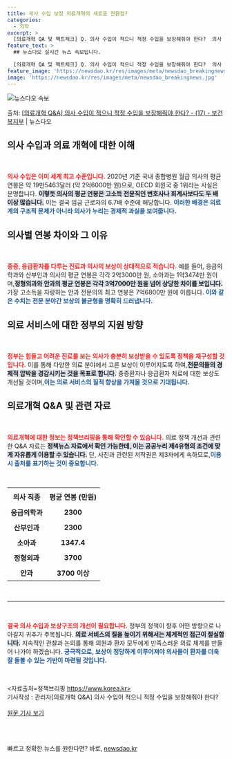 ```yaml
---
title: 의사 수입 보장 의료개혁의 새로운 전환점?
categories:
  - 의학
excerpt: >
  [의료개혁 QA 및 팩트체크] Q. 의사 수입이 적으니 적정 수입을 보장해줘야 한다?  의사 수입은 이미 세…
feature_text: >
  ## 뉴스다오 실시간 뉴스 속보입니다.

  [의료개혁 QA 및 팩트체크] Q. 의사 수입이 적으니 적정 수입을 보장해줘야 한다?  의사 수입은 이미 세…
feature_image: 'https://newsdao.kr/res/images/meta/newsdao_breakingnews.jpg'
image: 'https://newsdao.kr/res/images/meta/newsdao_breakingnews.jpg'
---
```


![뉴스다오 속보](https://newsdao.kr/res/images/meta/newsdao_breakingnews.jpg)

<p>출처: <a href="https://newsdao.kr/3458" rel="dofollow">[의료개혁 Q&A] 의사 수입이 적으니 적정 수입을 보장해줘야 한다? - (17) - 보건복지부</a> | 뉴스다오</p>

<h2 data-ke-size="size26">의사 수입과 의료 개혁에 대한 이해</h2>

<p data-ke-size="size16">&nbsp;</p>

<b><span style="color: #ee2323;">의사 수입은 이미 세계 최고 수준입니다.</span></b> 2020년 기준 국내 종합병원 월급 의사의 평균 연봉은 약 19만5463달러 (약 2억6000만 원)으로, OECD 회원국 중 1위라는 사실은 분명합니다. <b><span style="background-color: #21538527;">이렇듯 의사의 평균 연봉은 고소득 전문직인 변호사나 회계사보다도 두 배 이상 많습니다.</span></b> 이는 결국 임금 근로자의 6.7배 수준에 해당합니다. <b><span style="color: #1a5490;">이러한 배경은 의료계의 구조적 문제가 아니라 의사가 누리는 경제적 과실을 보여줍니다.</span></b> 

<h2 data-ke-size="size26">의사별 연봉 차이와 그 이유</h2>

<p data-ke-size="size16">&nbsp;</p>

<b><span style="color: #ee2323;">중증, 응급환자를 다루는 진료과 의사의 보상이 상대적으로 적습니다.</span></b> 예를 들어, 응급의학과와 산부인과 의사의 평균 연봉은 각각 2억3000만 원, 소아과는 1억3474만 원이며,<b><span style="background-color: #21538527;">정형외과와 안과의 평균 연봉은 각각 3억7000만 원을 넘어 상당한 차이를 보입니다.</span></b> 가장 고소득을 자랑하는 안과 전문의의 최고 연봉은 7억6800만 원에 이릅니다. <b><span style="color: #1a5490;">이와 같은 수치는 전문 분야간 보상의 불균형을 명확히 드러냅니다.</span></b> 

<h2 data-ke-size="size26">의료 서비스에 대한 정부의 지원 방향</h2>

<p data-ke-size="size16">&nbsp;</p>

<b><span style="color: #ee2323;">정부는 힘들고 어려운 진료를 보는 의사가 충분히 보상받을 수 있도록 정책을 재구성할 것입니다.</span></b> 이를 통해 다양한 의료 분야에서 고른 보상이 이루어지도록 하여,<b><span style="background-color: #21538527;">전문의들의 경제적 압박을 경감시키는 것을 목표로 합니다.</span></b> 중증환자나 응급환자 치료에 대한 보상도 개선될 것이며,<b><span style="color: #1a5490;">이는 의료 서비스의 질적 향상을 가져올 것으로 기대됩니다.</span></b>

<h2 data-ke-size="size26">의료개혁 Q&A 및 관련 자료</h2>

<p data-ke-size="size16">&nbsp;</p>

<b><span style="color: #ee2323;">의료개혁에 대한 정보는 정책브리핑을 통해 확인할 수 있습니다.</span></b>  의료 정책 개선과 관련한 Q&A 자료는 <b><span style="background-color: #21538527;">정책뉴스 자료에서 확인 가능한데, 이는 공공누리 제4유형의 조건에 맞게 자유롭게 이용할 수 있습니다.</span></b> 단, 사진과 관련된 저작권은 제3자에게 속하므로,<b><span style="color: #1a5490;">이용 시 출처를 표기하는 것이 중요합니다.</span></b> 

<p data-ke-size="size16">&nbsp;</p>

<table style="width: 100%; border-collapse: collapse;">
    <tr>
        <th style="text-align: center; height: 40px;"><b>의사 직종</b></th>
        <th style="text-align: center; height: 40px;"><b>평균 연봉 (만원)</b></th>
    </tr>
    <tr>
        <td style="text-align: center; height: 35px;"><b>응급의학과</b></td>
        <td style="text-align: center; height: 35px;"><b>2300</b></td>
    </tr>
    <tr>
        <td style="text-align: center; height: 35px;"><b>산부인과</b></td>
        <td style="text-align: center; height: 35px;"><b>2300</b></td>
    </tr>
    <tr>
        <td style="text-align: center; height: 35px;"><b>소아과</b></td>
        <td style="text-align: center; height: 35px;"><b>1347.4</b></td>
    </tr>
    <tr>
        <td style="text-align: center; height: 35px;"><b>정형외과</b></td>
        <td style="text-align: center; height: 35px;"><b>3700</b></td>
    </tr>
    <tr>
        <td style="text-align: center; height: 35px;"><b>안과</b></td>
        <td style="text-align: center; height: 35px;"><b>3700 이상</b></td>
    </tr>
</table>

<p data-ke-size="size16">&nbsp;</p>

<hr/>

<p data-ke-size="size16">&nbsp;</p>

<b><span style="color: #ee2323;">결국 의사 수입과 보상구조의 개선이 필요합니다.</span></b> 정부의 정책이 향후 어떤 방향으로 나아갈지 귀추가 주목됩니다. <b><span style="background-color: #21538527;">의료 서비스의 질을 높이기 위해서는 체계적인 접근이 절실합니다.</span></b> 지속적인 관찰과 논의를 통해 의원과 환자 모두에게 만족스러운 의료 체계를 만들어 나가야 하겠습니다. <b><span style="color: #1a5490;">궁극적으로, 보상이 정당하게 이루어져야 의사들이 환자를 더욱 잘 돌볼 수 있는 기반이 마련될 것입니다.</span></b>

<p data-ke-size="size16">&nbsp;</p>

<자료출처=정책브리핑 https://www.korea.kr>  
기사작성 : 관리자[의료개혁 Q&A] 의사 수입이 적으니 적정 수입을 보장해줘야 한다?  
&nbsp;  
<a href="https://newsdao.kr/3458">원문 기사 보기</a>  
&nbsp;  
<p data-ke-size="size16">&nbsp;</p> 

빠르고 정확한 뉴스를 원한다면? 바로, <a href="https://newsdao.kr" rel="dofollow">newsdao.kr</a>


